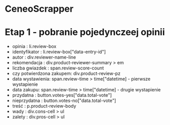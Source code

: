 # CeneoScrapper
# Etap 1 - pobranie pojedynczeej opinii 
- opinia : li.review-box
- identyfikator : li.review-box["data-entry-id"]
- autor : div.reviewer-name-line
- rekomendacja : div.product-reviewer-summary > em
- liczba gwiazdek : span.review-score-count
- czy potwierdzona zakupem: div.product-review-pz
- data wystawienia: span.review-time > time["datetime] - pierwsze wystapienie
- data zakupu: span.review-time > time["datetime] - drugie wystapienie
- przydatna : button.votes-yes["data.total-vote"]
- nieprzydatna : button.votes-no["data.total-vote"]
- treść : p.product-review-body
- wady : div.cons-cell > ul
- zalety : div.pros-cell > ul
